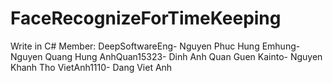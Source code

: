 # FaceRecognizeForTimeKeeping
Write in C#
Member: 
    DeepSoftwareEng- Nguyen Phuc Hung
    Emhung- Nguyen Quang Hung
    AnhQuan15323- Dinh Anh Quan
    Guen Kainto- Nguyen Khanh Tho
    VietAnh1110- Dang Viet Anh